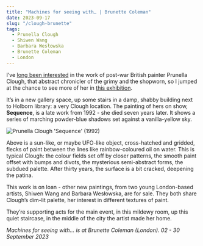 ```yaml
---
title: "Machines for seeing with… | Brunette Coleman"
date: 2023-09-17
slug: "/clough-brunette"
tags:
  - Prunella Clough
  - Shiwen Wang
  - Barbara Wesłowska
  - Brunette Coleman
  - London 
---
```


I’ve [long been interested](https://artangled.com/posts/clough-annely/) in the work of post-war British painter Prunella Clough, that abstract chronicler of the grimy and the shopworn, so I jumped at the chance to see more of her in [this exhibition](https://www.notion.so/2023-09-17-clough-brunette-dce5ee843cdd4a70a1539896f16697da?pvs=21).

It’s in a new gallery space, up some stairs in a damp, shabby building next to Holborn library: a very Clough location. The painting of hers on show, ********Sequence********, is a late work from 1992 - she died seven years later. It shows a series of marching powder-blue shadows set against a vanilla-yellow sky.

![Prunella Clough 'Sequence' (1992)](/clough-brunette-1.jpeg)

Above is a sun-like, or maybe UFO-like object, cross-hatched and gridded, flecks of paint between the lines like rainbow-coloured oil on water. This is typical Clough: the colour fields set off by closer patterns, the smooth paint offset with bumps and divots, the mysterious semi-abstract forms, the subdued palette. After thirty years, the surface is a bit cracked, deepening the patina.

This work is on loan - other new paintings, from two young London-based artists, Shiwen Wang and Barbara Wesłowska, are for sale. They both share Clough’s dim-lit palette, her interest in different textures of paint.

They’re supporting acts for the main event, in this mildewy room, up this quiet staircase, in the middle of the city the artist made her home.

*Machines for seeing with… is at Brunette Coleman (London). 02 - 30 September 2023*
